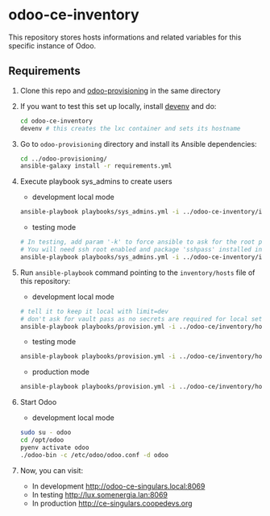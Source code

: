# odoo-ce-inventory
This repository stores hosts informations and related variables for this specific instance of Odoo.
## Requirements

1. Clone this repo and [odoo-provisioning](https://gitlab.com/coopdevs/odoo-provisioning) in the same directory

2. If you want to test this set up locally, install [devenv](https://github.com/coopdevs/devenv/) and do:
   ```sh
   cd odoo-ce-inventory
   devenv # this creates the lxc container and sets its hostname
   ```
3. Go to `odoo-provisioning` directory and install its Ansible dependencies:
   ```sh
   cd ../odoo-provisioning/
   ansible-galaxy install -r requirements.yml
   ```
4. Execute playbook sys_admins to create users
   * development local mode
    ```sh
    ansible-playbook playbooks/sys_admins.yml -i ../odoo-ce-inventory/inventory/hosts --limit=dev --user=root
    ```
   * testing mode
    ```sh
    # In testing, add param '-k' to force ansible to ask for the root password
    # You will need ssh root enabled and package 'sshpass' installed in your machine
    ansible-playbook playbooks/sys_admins.yml -i ../odoo-ce-inventory/inventory/hosts --limit=testing --user=root -k
    ```
5. Run `ansible-playbook` command pointing to the `inventory/hosts` file of this repository:
   * development local mode
   ```sh
   # tell it to keep it local with limit=dev
   # don't ask for vault pass as no secrets are required for local setups
   ansible-playbook playbooks/provision.yml -i ../odoo-ce/inventory/hosts --limit=dev
   ```
   * testing mode
   ```sh
   ansible-playbook playbooks/provision.yml -i ../odoo-ce/inventory/hosts --ask-vault-pass --limit=testing
   ```
   * production mode
   ```sh
   ansible-playbook playbooks/provision.yml -i ../odoo-ce/inventory/hosts --ask-vault-pass --limit=production
   ```
6. Start Odoo
   * development local mode
   ```sh
   sudo su - odoo
   cd /opt/odoo
   pyenv activate odoo
   ./odoo-bin -c /etc/odoo/odoo.conf -d odoo
   ```
7. Now, you can visit:
   * In development http://odoo-ce-singulars.local:8069
   * In testing http://lux.somenergia.lan:8069
   * In production http://ce-singulars.coopedevs.org
